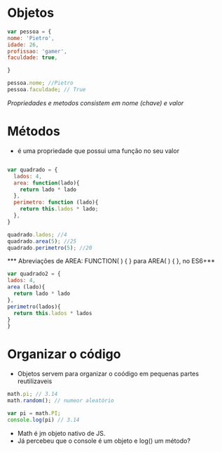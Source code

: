 # Objetos
````js
var pessoa = {
nome: 'Pietro',
idade: 26,
profissao: 'gamer',
faculdade: true,

}

pessoa.nome; //Pietro
pessoa.faculdade; // True
````

*Propriedades e metodos consistem em nome (chave) e valor*

# Métodos

* é uma propriedade que possui uma função no seu valor

````js

var quadrado = {
  lados: 4,
  area: function(lado){
    return lado * lado
  },
  perimetro: function (lado){
    return this.lados * lado;
  },
}

quadrado.lados; //4
quadrado.area(5); //25
quadrado.perimetro(5); //20
````

*** Abreviações de AREA: FUNCTION( ) { }  para AREA( ) { }, no ES6+**

```` js
var quadrado2 = {
lados: 4,
area (lado){
  return lado * lado
},
perimetro(lados){
  return this.lados * lados
}
}
````

# Organizar o código

* Objetos servem para organizar o coódigo em pequenas partes reutilizaveis

````js
math.pi; // 3.14
math.random(); // numeor aleatório

var pi = math.PI;
console.log(pi) // 3.14
````
* Math é jm objeto nativo de JS. 
* Já percebeu que o console é um objeto e log()
um método?